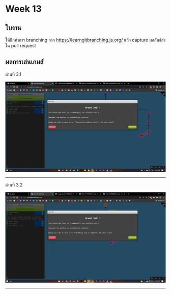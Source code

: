 # Week 13 #

## ใบงาน

ให้ฝึกทำการ branching  จาก  https://learngitbranching.js.org/ แล้ว capture ผลลัพธ์ส่งใน pull request

## ผลการเล่นเกมส์

ด่านที่ 3.1 

<img src="lv3/3.1.PNG">

---

ด่านที่ 3.2

<img src="lv3/3.2.PNG">

---

